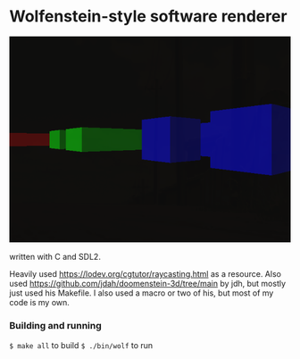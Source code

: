 # Wolfenstein-style software renderer

![screenshot](./wolfenstein_renderer.png)

written with C and SDL2.

Heavily used https://lodev.org/cgtutor/raycasting.html as a resource.
Also used https://github.com/jdah/doomenstein-3d/tree/main by jdh, but mostly just used his Makefile. I also used a macro or two of his, but most of my code is my own.

### Building and running
`$ make all` to build
`$ ./bin/wolf` to run
